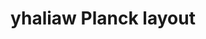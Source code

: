 ---
layout: layouts/keymapdb_entry.njk
OS: []
keymapAuthor: yhaliaw
firmware: QMK
hasHomeRowMods: False
hasLetterOnThumb: False
keymapImage: https://i.imgur.com/HvYva64.png
keyCount: 48
keyboard: Planck
baseLayouts: ["QWERTY"]
languages: ['English']
layerCount: 4
title: "yhaliaw Planck layout"
isSplit: False
stagger: ortholinear
summary: 
keymapUrl: https://github.com/yhaliaw/qmk_firmware/tree/master/keyboards/planck/keymaps/yhaliaw
writeup: https://github.com/yhaliaw/qmk_firmware/tree/master/keyboards/planck/keymaps/yhaliaw/readme.md
---
